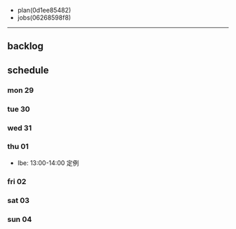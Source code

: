 
- plan(0d1ee85482)
- jobs(06268598f8)
---

## backlog

## schedule
### mon 29
### tue 30
### wed 31
### thu 01
- lbe: 13:00-14:00 定例
### fri 02
### sat 03
### sun 04




